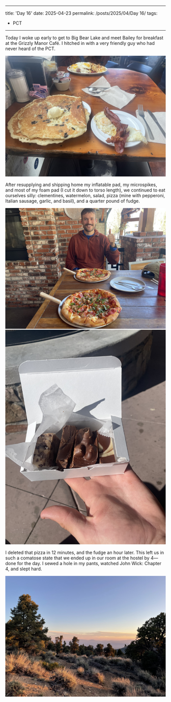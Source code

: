 

---
title: 'Day 16'
date: 2025-04-23
permalink: /posts/2025/04/Day 16/
tags:
  - PCT
---

Today I woke up early to get to Big Bear Lake and meet Bailey for breakfast at the Grizzly Manor Café. I hitched in with a very friendly guy who had never heard of the PCT.

![food](/images/IMG_4743.jpeg)

After resupplying and shipping home my inflatable pad, my microspikes, and most of my foam pad (I cut it down to torso length), we continued to eat ourselves silly: clementines, watermelon, salad, pizza (mine with pepperoni, Italian sausage, garlic, and basil), and a quarter pound of fudge. 

![za](/images/IMG_4757.jpeg)
![fudge](/images/IMG_4761.jpeg)

I deleted that pizza in 12 minutes, and the fudge an hour later. This left us in such a comatose state that we ended up in our room at the hostel by 4— done for the day. I sewed a hole in my pants, watched John Wick: Chapter 4, and slept hard.

![sun](/images/IMG_4742.jpeg)